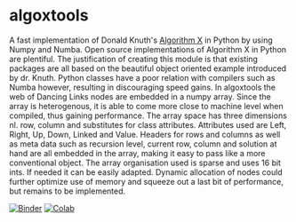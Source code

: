 # algoxtools
A fast implementation of Donald Knuth's [Algorithm X](https://www.ocf.berkeley.edu/~jchu/publicportal/sudoku/0011047.pdf) in Python by using Numpy and Numba.
Open source implementations of Algorithm X in Python are plentiful. The justification of creating this module is that existing packages are all based on the beautiful object oriented example introduced by dr. Knuth. Python classes have a poor relation with compilers such as Numba however, resulting in discouraging speed gains.
In algoxtools the web of Dancing Links nodes are embedded in a numpy array. Since the array is heterogenous, it is able to come more close to machine level when compiled, thus gaining performance.
The array space has three dimensions nl. row, column and substitutes for class attributes. Attributes used are Left, Right, Up, Down, Linked and Value. Headers for rows and columns as well as meta data such as recursion level, current row, column and solution at hand are all embedded in the array, making it easy to pass like a more conventional object.
The array organisation used is sparse and uses 16 bit ints. If needed it can be easily adapted. Dynamic allocation of nodes could further optimize use of memory and squeeze out a last bit of performance, but remains to be implemented.

[![Binder](https://mybinder.org/badge_logo.svg)](https://mybinder.org/v2/gh/Seemee/algoxtools/299b8f1cd71c766032fb969ab2a77308fc2f59c8?filepath=examples%2Falgoxtools%20api%20usage%20example%20in%20ipynb.ipynb) [![Colab](https://colab.research.google.com/assets/colab-badge.svg)](https://colab.research.google.com/drive/119zcx-mmnLA333ifXJFVjbB9aRKbiU6S?usp=sharing)
